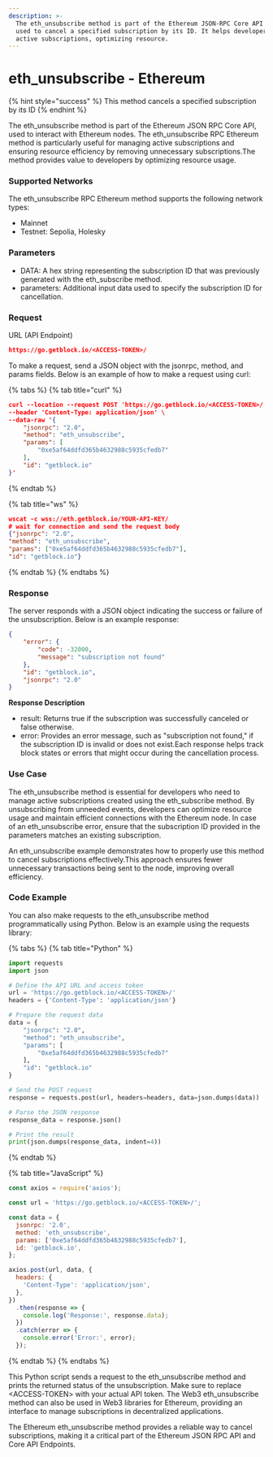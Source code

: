 ```yaml
---
description: >-
  The eth_unsubscribe method is part of the Ethereum JSON-RPC Core API and is
  used to cancel a specified subscription by its ID. It helps developers manage
  active subscriptions, optimizing resource.
---
```


# eth\_unsubscribe - Ethereum

{% hint style="success" %}
This method cancels a specified subscription by its ID
{% endhint %}

The eth\_unsubscribe method is part of the Ethereum JSON RPC Core API, used to interact with Ethereum nodes. The eth\_unsubscribe RPC Ethereum method is particularly useful for managing active subscriptions and ensuring resource efficiency by removing unnecessary subscriptions.The method provides value to developers by optimizing resource usage.

### Supported Networks

The eth\_unsubscribe RPC Ethereum method supports the following network types:

* Mainnet
* Testnet: Sepolia, Holesky

### Parameters

* DATA: A hex string representing the subscription ID that was previously generated with the eth\_subscribe method.
* parameters: Additional input data used to specify the subscription ID for cancellation.

### Request&#x20;

URL (API Endpoint)

```json
https://go.getblock.io/<ACCESS-TOKEN>/
```

To make a request, send a JSON object with the jsonrpc, method, and params fields. Below is an example of how to make a request using curl:

{% tabs %}
{% tab title="curl" %}
```json
curl --location --request POST 'https://go.getblock.io/<ACCESS-TOKEN>/' \
--header 'Content-Type: application/json' \
--data-raw '{
    "jsonrpc": "2.0",
    "method": "eth_unsubscribe",
    "params": [
        "0xe5af64ddfd365b4632988c5935cfedb7"
    ],
    "id": "getblock.io"
}'
```
{% endtab %}

{% tab title="ws" %}
```json
wscat -c wss://eth.getblock.io/YOUR-API-KEY/ 
# wait for connection and send the request body 
{"jsonrpc": "2.0",
"method": "eth_unsubscribe",
"params": ["0xe5af64ddfd365b4632988c5935cfedb7"],
"id": "getblock.io"}
```
{% endtab %}
{% endtabs %}

### Response&#x20;

The server responds with a JSON object indicating the success or failure of the unsubscription. Below is an example response:

```json
{
    "error": {
        "code": -32000,
        "message": "subscription not found"
    },
    "id": "getblock.io",
    "jsonrpc": "2.0"
}
```

**Response Description**

* result: Returns true if the subscription was successfully canceled or false otherwise.
* error: Provides an error message, such as "subscription not found," if the subscription ID is invalid or does not exist.Each response helps track block states or errors that might occur during the cancellation process.

### Use Case

The eth\_unsubscribe method is essential for developers who need to manage active subscriptions created using the eth\_subscribe method. By unsubscribing from unneeded events, developers can optimize resource usage and maintain efficient connections with the Ethereum node. In case of an eth\_unsubscribe error, ensure that the subscription ID provided in the parameters matches an existing subscription.

An eth\_unsubscribe example demonstrates how to properly use this method to cancel subscriptions effectively.This approach ensures fewer unnecessary transactions being sent to the node, improving overall efficiency.

### Code Example

You can also make requests to the eth\_unsubscribe method programmatically using Python. Below is an example using the requests library:

{% tabs %}
{% tab title="Python" %}
```python
import requests
import json

# Define the API URL and access token
url = 'https://go.getblock.io/<ACCESS-TOKEN>/'
headers = {'Content-Type': 'application/json'}

# Prepare the request data
data = {
    "jsonrpc": "2.0",
    "method": "eth_unsubscribe",
    "params": [
        "0xe5af64ddfd365b4632988c5935cfedb7"
    ],
    "id": "getblock.io"
}

# Send the POST request
response = requests.post(url, headers=headers, data=json.dumps(data))

# Parse the JSON response
response_data = response.json()

# Print the result
print(json.dumps(response_data, indent=4))

```
{% endtab %}

{% tab title="JavaScript" %}
```javascript
const axios = require('axios'); 

const url = 'https://go.getblock.io/<ACCESS-TOKEN>/'; 

const data = {
  jsonrpc: '2.0',
  method: 'eth_unsubscribe',
  params: ['0xe5af64ddfd365b4632988c5935cfedb7'],
  id: 'getblock.io',
};

axios.post(url, data, {
  headers: {
    'Content-Type': 'application/json',
  },
})
  .then(response => {
    console.log('Response:', response.data);
  })
  .catch(error => {
    console.error('Error:', error);
  });

```
{% endtab %}
{% endtabs %}

This Python script sends a request to the eth\_unsubscribe method and prints the returned status of the unsubscription. Make sure to replace \<ACCESS-TOKEN> with your actual API token. The Web3 eth\_unsubscribe method can also be used in Web3 libraries for Ethereum, providing an interface to manage subscriptions in decentralized applications.

The Ethereum eth\_unsubscribe method provides a reliable way to cancel subscriptions, making it a critical part of the Ethereum JSON RPC API and Core API Endpoints.
